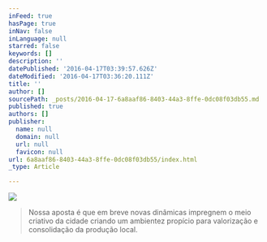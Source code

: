 ```yaml
---
inFeed: true
hasPage: true
inNav: false
inLanguage: null
starred: false
keywords: []
description: ''
datePublished: '2016-04-17T03:39:57.626Z'
dateModified: '2016-04-17T03:36:20.111Z'
title: ''
author: []
sourcePath: _posts/2016-04-17-6a8aaf86-8403-44a3-8ffe-0dc08f03db55.md
published: true
authors: []
publisher:
  name: null
  domain: null
  url: null
  favicon: null
url: 6a8aaf86-8403-44a3-8ffe-0dc08f03db55/index.html
_type: Article

---
```

![](https://the-grid-user-content.s3-us-west-2.amazonaws.com/f5b76cb6-5779-45f7-8ae4-0e5372c65802.jpg)

> Nossa aposta é que em breve novas dinâmicas impregnem o
> meio criativo da cidade criando um ambientez propício para valorização e
> consolidação da produção local.